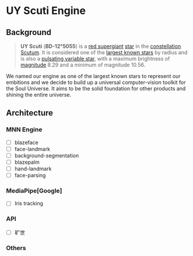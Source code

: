 # UY Scuti Engine

## Background

> **UY Scuti** (**BD-12°5055**) is a [red supergiant](https://en.wikipedia.org/wiki/Red_supergiant) [star](https://en.wikipedia.org/wiki/Star) in the [constellation](https://en.wikipedia.org/wiki/Constellation) [Scutum](https://en.wikipedia.org/wiki/Scutum_(constellation)). It is considered one of the [largest known stars](https://en.wikipedia.org/wiki/List_of_largest_stars) by radius and is also a [pulsating variable star](https://en.wikipedia.org/wiki/Pulsating_variable_star), with a maximum brightness of [magnitude](https://en.wikipedia.org/wiki/Apparent_magnitude) 8.29 and a minimum of magnitude 10.56.

We named our engine as one of the largest known stars to represent our embitions and we decide to build up a universal computer-vision toolkit for the Soul Universe. It aims to be the solid foundation for other products and shining the entire universe.

## Architecture

### MNN Engine

- [ ] blazeface
- [ ] face-landmark
- [ ] background-segmentation
- [ ] blazepalm
- [ ] hand-landmark
- [ ] face-parsing

### MediaPipe[Google]

- [ ] Iris tracking

### API

- [ ] 旷世

### Others


